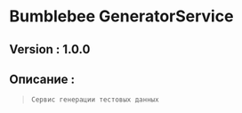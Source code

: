 # Bumblebee GeneratorService
## Version : 1.0.0
## Описание :
>`Сервис генерации тестовых данных`




